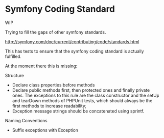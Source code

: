 # Symfony Coding Standard

WIP

Trying to fill the gaps of other symfony standards.

http://symfony.com/doc/current/contributing/code/standards.html

This has tests to ensure that the symfony coding standard is actually fulfilled.

At the moment there this is missing:

Structure
* Declare class properties before methods
* Declare public methods first, then protected ones and finally private ones.
The exceptions to this rule are the class constructor and the setUp and tearDown methods of PHPUnit tests,
which should always be the first methods to increase readability;
* Exception message strings should be concatenated using sprintf.

Naming Conventions
* Suffix exceptions with Exception
